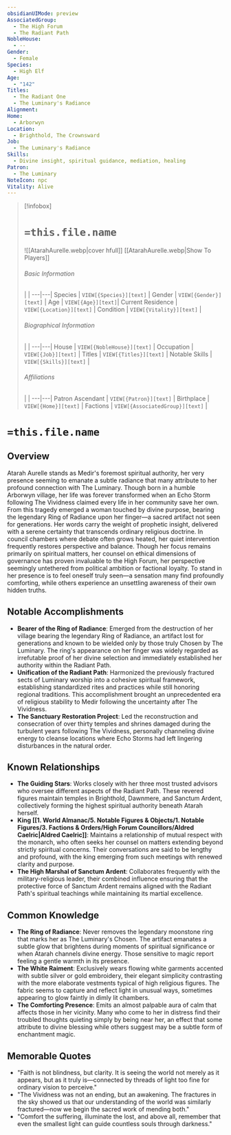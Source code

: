 ```yaml
---
obsidianUIMode: preview
AssociatedGroup:
  - The High Forum
  - The Radiant Path
NobleHouse:
  - --
Gender:
  - Female
Species:
  - High Elf
Age:
  - "142"
Titles:
  - The Radiant One
  - The Luminary's Radiance
Alignment: 
Home:
  - Arborwyn
Location:
  - Brighthold, The Crownsward
Job:
  - The Luminary's Radiance
Skills:
  - Divine insight, spiritual guidance, mediation, healing
Patron:
  - The Luminary
NoteIcon: npc
Vitality: Alive
---
```

> [!infobox]
> # **`=this.file.name`**
> ![[AtarahAurelle.webp|cover hfull]]
> [[AtarahAurelle.webp|Show To Players]]
> ###### Basic Information
>  |   |
> ---|---|
> Species | `VIEW[{Species}][text]` |
> Gender | `VIEW[{Gender}][text]` |
> Age | `VIEW[{Age}][text]`|
> Current Residence | `VIEW[{Location}][text]`  |
> Condition | `VIEW[{Vitality}][text]` |
> ###### Biographical Information
>  |   |
> ---|---|
> House | `VIEW[{NobleHouse}][text]`  |
> Occupation | `VIEW[{Job}][text]`  |
> Titles | `VIEW[{Titles}][text]`  |
> Notable Skills | `VIEW[{Skills}][text]`  |
> ###### Affiliations
>   |   |
> ---|---|
> Patron Ascendant | `VIEW[{Patron}][text]`  |
> Birthplace | `VIEW[{Home}][text]`  |
> Factions | `VIEW[{AssociatedGroup}][text]` |

# **`=this.file.name`**
## **Overview**

Atarah Aurelle stands as Medir's foremost spiritual authority, her very presence seeming to emanate a subtle radiance that many attribute to her profound connection with The Luminary. Though born in a humble Arborwyn village, her life was forever transformed when an Echo Storm following The Vividness claimed every life in her community save her own. From this tragedy emerged a woman touched by divine purpose, bearing the legendary Ring of Radiance upon her finger—a sacred artifact not seen for generations. Her words carry the weight of prophetic insight, delivered with a serene certainty that transcends ordinary religious doctrine. In council chambers where debate often grows heated, her quiet intervention frequently restores perspective and balance. Though her focus remains primarily on spiritual matters, her counsel on ethical dimensions of governance has proven invaluable to the High Forum, her perspective seemingly untethered from political ambition or factional loyalty. To stand in her presence is to feel oneself truly seen—a sensation many find profoundly comforting, while others experience an unsettling awareness of their own hidden truths.

## **Notable Accomplishments**

- **Bearer of the Ring of Radiance**: Emerged from the destruction of her village bearing the legendary Ring of Radiance, an artifact lost for generations and known to be wielded only by those truly Chosen by The Luminary. The ring's appearance on her finger was widely regarded as irrefutable proof of her divine selection and immediately established her authority within the Radiant Path.
- **Unification of the Radiant Path**: Harmonized the previously fractured sects of Luminary worship into a cohesive spiritual framework, establishing standardized rites and practices while still honoring regional traditions. This accomplishment brought an unprecedented era of religious stability to Medir following the uncertainty after The Vividness.
- **The Sanctuary Restoration Project**: Led the reconstruction and consecration of over thirty temples and shrines damaged during the turbulent years following The Vividness, personally channeling divine energy to cleanse locations where Echo Storms had left lingering disturbances in the natural order.

## **Known Relationships**

- **The Guiding Stars**: Works closely with her three most trusted advisors who oversee different aspects of the Radiant Path. These revered figures maintain temples in Brighthold, Dawnmere, and Sanctum Ardent, collectively forming the highest spiritual authority beneath Atarah herself.
- **King [[1. World Almanac/5.  Notable Figures & Objects/1. Notable Figures/3. Factions & Orders/High Forum Councillors/Aldred Caelric|Aldred Caelric]]**: Maintains a relationship of mutual respect with the monarch, who often seeks her counsel on matters extending beyond strictly spiritual concerns. Their conversations are said to be lengthy and profound, with the king emerging from such meetings with renewed clarity and purpose.
- **The High Marshal of Sanctum Ardent**: Collaborates frequently with the military-religious leader, their combined influence ensuring that the protective force of Sanctum Ardent remains aligned with the Radiant Path's spiritual teachings while maintaining its martial excellence.

## **Common Knowledge**

- **The Ring of Radiance**: Never removes the legendary moonstone ring that marks her as The Luminary's Chosen. The artifact emanates a subtle glow that brightens during moments of spiritual significance or when Atarah channels divine energy. Those sensitive to magic report feeling a gentle warmth in its presence.
- **The White Raiment**: Exclusively wears flowing white garments accented with subtle silver or gold embroidery, their elegant simplicity contrasting with the more elaborate vestments typical of high religious figures. The fabric seems to capture and reflect light in unusual ways, sometimes appearing to glow faintly in dimly lit chambers.
- **The Comforting Presence**: Emits an almost palpable aura of calm that affects those in her vicinity. Many who come to her in distress find their troubled thoughts quieting simply by being near her, an effect that some attribute to divine blessing while others suggest may be a subtle form of enchantment magic.

## **Memorable Quotes**

- "Faith is not blindness, but clarity. It is seeing the world not merely as it appears, but as it truly is—connected by threads of light too fine for ordinary vision to perceive."
- "The Vividness was not an ending, but an awakening. The fractures in the sky showed us that our understanding of the world was similarly fractured—now we begin the sacred work of mending both."
- "Comfort the suffering, illuminate the lost, and above all, remember that even the smallest light can guide countless souls through darkness."
